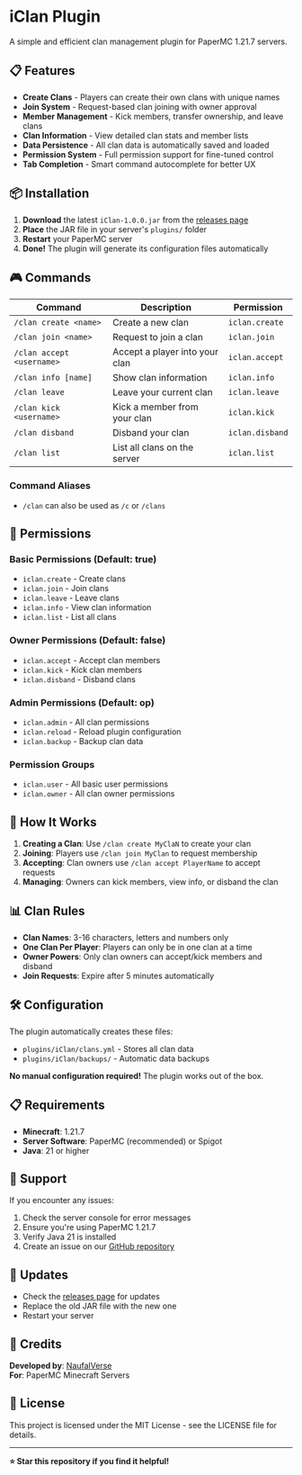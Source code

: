 # iClan Plugin

A simple and efficient clan management plugin for PaperMC 1.21.7 servers.

## 📋 Features

- **Create Clans** - Players can create their own clans with unique names
- **Join System** - Request-based clan joining with owner approval
- **Member Management** - Kick members, transfer ownership, and leave clans
- **Clan Information** - View detailed clan stats and member lists
- **Data Persistence** - All clan data is automatically saved and loaded
- **Permission System** - Full permission support for fine-tuned control
- **Tab Completion** - Smart command autocomplete for better UX

## 📦 Installation

1. **Download** the latest `iClan-1.0.0.jar` from the [releases page](https://github.com/PavTheProgrammer89/Clan-Plugin/releases)
2. **Place** the JAR file in your server's `plugins/` folder
3. **Restart** your PaperMC server
4. **Done!** The plugin will generate its configuration files automatically

## 🎮 Commands

| Command | Description | Permission |
|---------|-------------|------------|
| `/clan create <name>` | Create a new clan | `iclan.create` |
| `/clan join <name>` | Request to join a clan | `iclan.join` |
| `/clan accept <username>` | Accept a player into your clan | `iclan.accept` |
| `/clan info [name]` | Show clan information | `iclan.info` |
| `/clan leave` | Leave your current clan | `iclan.leave` |
| `/clan kick <username>` | Kick a member from your clan | `iclan.kick` |
| `/clan disband` | Disband your clan | `iclan.disband` |
| `/clan list` | List all clans on the server | `iclan.list` |

### Command Aliases
- `/clan` can also be used as `/c` or `/clans`

## 🔐 Permissions

### Basic Permissions (Default: true)
- `iclan.create` - Create clans
- `iclan.join` - Join clans
- `iclan.leave` - Leave clans
- `iclan.info` - View clan information
- `iclan.list` - List all clans

### Owner Permissions (Default: false)
- `iclan.accept` - Accept clan members
- `iclan.kick` - Kick clan members
- `iclan.disband` - Disband clans

### Admin Permissions (Default: op)
- `iclan.admin` - All clan permissions
- `iclan.reload` - Reload plugin configuration
- `iclan.backup` - Backup clan data

### Permission Groups
- `iclan.user` - All basic user permissions
- `iclan.owner` - All clan owner permissions

## 🎯 How It Works

1. **Creating a Clan**: Use `/clan create MyClaN` to create your clan
2. **Joining**: Players use `/clan join MyClan` to request membership
3. **Accepting**: Clan owners use `/clan accept PlayerName` to accept requests
4. **Managing**: Owners can kick members, view info, or disband the clan

## 📊 Clan Rules

- **Clan Names**: 3-16 characters, letters and numbers only
- **One Clan Per Player**: Players can only be in one clan at a time
- **Owner Powers**: Only clan owners can accept/kick members and disband
- **Join Requests**: Expire after 5 minutes automatically

## 🛠️ Configuration

The plugin automatically creates these files:
- `plugins/iClan/clans.yml` - Stores all clan data
- `plugins/iClan/backups/` - Automatic data backups

**No manual configuration required!** The plugin works out of the box.

## 📋 Requirements

- **Minecraft**: 1.21.7
- **Server Software**: PaperMC (recommended) or Spigot
- **Java**: 21 or higher

## 🐛 Support

If you encounter any issues:

1. Check the server console for error messages
2. Ensure you're using PaperMC 1.21.7
3. Verify Java 21 is installed
4. Create an issue on our [GitHub repository](https://github.com/PavTheProgrammer89/Clan-Plugin/issues)

## 🔄 Updates

- Check the [releases page](https://github.com/PavTheProgrammer89/Clan-Plugin/releases) for updates
- Replace the old JAR file with the new one
- Restart your server

## 👥 Credits

**Developed by**: [NaufalVerse](https://github.com/PavTheProgrammer89)  
**For**: PaperMC Minecraft Servers

## 📄 License

This project is licensed under the MIT License - see the LICENSE file for details.

---

**⭐ Star this repository if you find it helpful!**